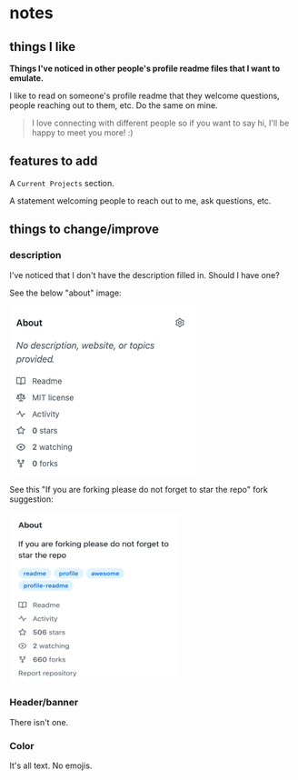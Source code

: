 # notes

## things I like

**Things I've noticed in other people's profile readme files that I want to emulate.**

I like to read on someone's profile readme that they welcome questions, people reaching out to them, etc.
Do the same on mine.

> I love connecting with different people so if you want to say hi, I'll be happy to meet you more! :)

## features to add

A `Current Projects` section.

A statement welcoming people to reach out to me, ask questions, etc.

## things to change/improve

### description

I've noticed that I don't have the description filled in. Should I have one?

See the below "about" image:

![about](./about.png)

See this "If you are forking please do not forget to star the repo" fork suggestion:

<img src="./fork_suggestion.png" width="300" height="300">

### Header/banner

There isn't one.

### Color

It's all text. No emojis.

